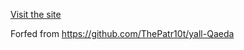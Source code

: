 [Visit the site](https://TheBlindEye.github.io/yall-Qaeda/)

Forfed from https://github.com/ThePatr10t/yall-Qaeda


